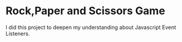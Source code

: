 # Rock,Paper and Scissors Game
 I did this project to deepen my understanding about Javascript Event Listeners.
